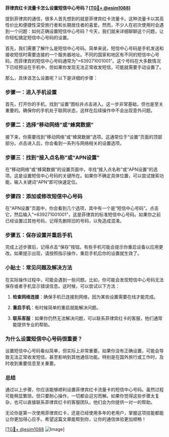 **菲律宾红卡流量卡怎么设置短信中心号码？[[TG💪+ @esim1088](https://t.me/s/esim1088)]**

提到菲律宾的通信，很多人首先想到的就是菲律宾红卡流量卡。这种流量卡以其高性价比和便捷性深受旅行者和长期居住者的喜爱。然而，不少人在初次使用时会遇到一个问题：如何正确设置短信中心号码？今天，我们就来详细聊聊这个问题，让你轻松搞定短信中心号码的设置。

首先，我们需要了解什么是短信中心号码。简单来说，短信中心号码是手机发送和接收短信时需要连接的一个服务器地址。不同的国家和地区有不同的短信中心号码，而菲律宾的短信中心号码通常为“+639271001001”。这个号码在大多数情况下已经预设在手机中，但如果你发现无法正常收发短信，可能就需要手动设置了。

那么，具体该怎么设置呢？以下是详细的步骤：

### 步骤一：进入手机设置

首先，打开你的手机，找到“设置”图标并点击进入。这一步非常基础，但也是至关重要的。确保你的手机处于联网状态，这样在后续操作中不会出现意外问题。

### 步骤二：选择“移动网络”或“蜂窝数据”

接下来，你需要找到“移动网络”或“蜂窝数据”选项。这通常位于“设置”页面的顶部部分。点击进入后，你会看到一系列与网络相关的设置选项。

### 步骤三：找到“接入点名称”或“APN设置”

在“移动网络”或“蜂窝数据”的设置页面中，寻找“接入点名称”或“APN设置”的选项。这是设置短信中心号码的关键所在。如果你不确定具体位置，可以尝试搜索功能，输入关键词“APN”即可快速定位。

### 步骤四：添加或修改短信中心号码

在“APN设置”页面中，你会看到几个选项，其中有一个是“短信中心号码”。点击它，然后输入“+639271001001”，这是菲律宾的标准短信中心号码。如果你之前已经设置过其他号码，记得先删除旧的号码，以免造成混淆。

### 步骤五：保存设置并重启手机

完成上述步骤后，记得点击“保存”按钮。有些手机可能会提示你重启设备以应用更改。如果提示出现，请按照指示操作，重启手机后你的设置就生效了。

### 小贴士：常见问题及解决方法

在实际操作过程中，可能会遇到一些问题。比如，你可能会发现短信中心号码无法保存或者手机显示错误信息。这时候，可以尝试以下方法：

1. **检查网络连接**：确保手机已连接到网络，因为某些设置需要在线才能完成。
   
2. **重启手机**：有时候简单的重启就能解决问题。
   
3. **联系客服**：如果你仍然无法解决问题，可以联系菲律宾红卡的客服，他们通常能提供专业的帮助。

### 为什么设置短信中心号码很重要？

设置短信中心号码看似简单，但实际上非常重要。如果你没有正确设置，可能会导致无法正常收发短信，甚至影响到其他通信功能。特别是在国外旅行或工作时，及时收到重要信息至关重要。

### 总结

通过以上步骤，你应该能够顺利设置菲律宾红卡流量卡的短信中心号码。虽然过程可能稍显繁琐，但只要耐心操作，一切都会迎刃而解。如果你觉得这些步骤太复杂，也可以直接联系菲律宾红卡的客服团队，他们会为你提供一对一的帮助。

无论你是第一次使用菲律宾红卡，还是已经使用多年的老用户，掌握这项技能都能让你更加得心应手。希望这篇文章能帮到你，让你的通信体验更加顺畅！

[[TG💪+ @esim1088](https://t.me/s/esim1088) ![Image](https://i.postimg.cc/4NQfJmqS/Snipaste-2025-05-13-00-14-12.png)]